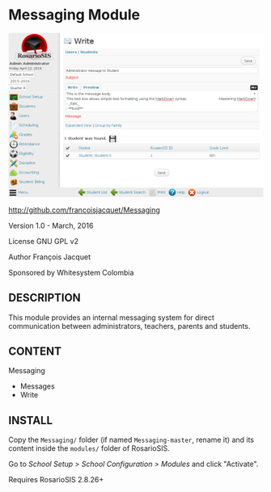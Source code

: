 Messaging Module
================

![screenshot](https://raw.githubusercontent.com/francoisjacquet/Messaging/master/screenshot.png)

http://github.com/francoisjacquet/Messaging

Version 1.0 - March, 2016

License GNU GPL v2

Author François Jacquet

Sponsored by Whitesystem Colombia

DESCRIPTION
-----------
This module provides an internal messaging system for direct communication between administrators, teachers, parents and students.

CONTENT
-------
Messaging
- Messages
- Write

INSTALL
-------
Copy the `Messaging/` folder (if named `Messaging-master`, rename it) and its content inside the `modules/` folder of RosarioSIS.

Go to _School Setup > School Configuration > Modules_ and click "Activate".

Requires RosarioSIS 2.8.26+

